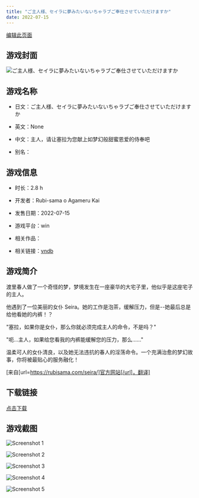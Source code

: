 ```yaml
---
title: "ご主人様、セイラに夢みたいないちゃラブご奉仕させていただけますか"
date: 2022-07-15
---
```

[编辑此页面](https://github.com/ACG-3/ADV3-source/blob/main/source/_posts/games/%E3%81%94%E4%B8%BB%E4%BA%BA%E6%A7%98%E3%80%81%E3%82%BB%E3%82%A4%E3%83%A9%E3%81%AB%E5%A4%A2%E3%81%BF%E3%81%9F%E3%81%84%E3%81%AA%E3%81%84%E3%81%A1%E3%82%83%E3%83%A9%E3%83%96%E3%81%94%E5%A5%89%E4%BB%95%E3%81%95%E3%81%9B%E3%81%A6%E3%81%84%E3%81%9F%E3%81%A0%E3%81%91%E3%81%BE%E3%81%99%E3%81%8B.md)

## 游戏封面

![ご主人様、セイラに夢みたいないちゃラブご奉仕させていただけますか](https%3A//pan.timero.xyz/onedrive/img_lib_001/%E3%81%94%E4%B8%BB%E4%BA%BA%E6%A7%98%E3%80%81%E3%82%BB%E3%82%A4%E3%83%A9%E3%81%AB%E5%A4%A2%E3%81%BF%E3%81%9F%E3%81%84%E3%81%AA%E3%81%84%E3%81%A1%E3%82%83%E3%83%A9%E3%83%96%E3%81%94%E5%A5%89%E4%BB%95%E3%81%95%E3%81%9B%E3%81%A6%E3%81%84%E3%81%9F%E3%81%A0%E3%81%91%E3%81%BE%E3%81%99%E3%81%8B_cover.avif)


## 游戏名称

- 日文：ご主人様、セイラに夢みたいないちゃラブご奉仕させていただけますか
- 英文：None
- 中文：主人，请让塞拉为您献上如梦幻般甜蜜恩爱的侍奉吧

- 别名：


## 游戏信息

- 时长：2.8 h
- 开发者：Rubi-sama o Agameru Kai
- 发售日期：2022-07-15
- 游戏平台：win
- 相关作品：

- 相关链接：[vndb](https://vndb.org/v37016)


## 游戏简介

渡里春人做了一个奇怪的梦，梦境发生在一座豪华的大宅子里，他似乎是这座宅子的主人。

他遇到了一位美丽的女仆 Seira。她的工作是泡茶，缓解压力，但是--她最后总是给他看她的内裤！？

"塞拉，如果你是女仆，那么你就必须完成主人的命令，不是吗？"

"呃...主人，如果给您看我的内裤能缓解您的压力，那么......"

温柔可人的女仆清良，以及她无法违抗的春人的淫荡命令。一个充满治愈的梦幻故事，你将被最贴心的服务融化！

[来自[url=https://rubisama.com/seira/]官方网站[/url]，翻译]


## 下载链接

[点击下载](https://pan.timero.xyz/onedrive/adv_lib_001/%E3%81%94%E4%B8%BB%E4%BA%BA%E6%A7%98%E3%80%81%E3%82%BB%E3%82%A4%E3%83%A9%E3%81%AB%E5%A4%A2%E3%81%BF%E3%81%9F%E3%81%84%E3%81%AA%E3%81%84%E3%81%A1%E3%82%83%E3%83%A9%E3%83%96%E3%81%94%E5%A5%89%E4%BB%95%E3%81%95%E3%81%9B%E3%81%A6%E3%81%84%E3%81%9F%E3%81%A0%E3%81%91%E3%81%BE%E3%81%99%E3%81%8B)


## 游戏截图


![Screenshot 1](https%3A//pan.timero.xyz/onedrive/img_lib_001/%E3%81%94%E4%B8%BB%E4%BA%BA%E6%A7%98%E3%80%81%E3%82%BB%E3%82%A4%E3%83%A9%E3%81%AB%E5%A4%A2%E3%81%BF%E3%81%9F%E3%81%84%E3%81%AA%E3%81%84%E3%81%A1%E3%82%83%E3%83%A9%E3%83%96%E3%81%94%E5%A5%89%E4%BB%95%E3%81%95%E3%81%9B%E3%81%A6%E3%81%84%E3%81%9F%E3%81%A0%E3%81%91%E3%81%BE%E3%81%99%E3%81%8B_Screenshot_1.avif)

![Screenshot 2](https%3A//pan.timero.xyz/onedrive/img_lib_001/%E3%81%94%E4%B8%BB%E4%BA%BA%E6%A7%98%E3%80%81%E3%82%BB%E3%82%A4%E3%83%A9%E3%81%AB%E5%A4%A2%E3%81%BF%E3%81%9F%E3%81%84%E3%81%AA%E3%81%84%E3%81%A1%E3%82%83%E3%83%A9%E3%83%96%E3%81%94%E5%A5%89%E4%BB%95%E3%81%95%E3%81%9B%E3%81%A6%E3%81%84%E3%81%9F%E3%81%A0%E3%81%91%E3%81%BE%E3%81%99%E3%81%8B_Screenshot_2.avif)

![Screenshot 3](https%3A//pan.timero.xyz/onedrive/img_lib_001/%E3%81%94%E4%B8%BB%E4%BA%BA%E6%A7%98%E3%80%81%E3%82%BB%E3%82%A4%E3%83%A9%E3%81%AB%E5%A4%A2%E3%81%BF%E3%81%9F%E3%81%84%E3%81%AA%E3%81%84%E3%81%A1%E3%82%83%E3%83%A9%E3%83%96%E3%81%94%E5%A5%89%E4%BB%95%E3%81%95%E3%81%9B%E3%81%A6%E3%81%84%E3%81%9F%E3%81%A0%E3%81%91%E3%81%BE%E3%81%99%E3%81%8B_Screenshot_3.avif)

![Screenshot 4](https%3A//pan.timero.xyz/onedrive/img_lib_001/%E3%81%94%E4%B8%BB%E4%BA%BA%E6%A7%98%E3%80%81%E3%82%BB%E3%82%A4%E3%83%A9%E3%81%AB%E5%A4%A2%E3%81%BF%E3%81%9F%E3%81%84%E3%81%AA%E3%81%84%E3%81%A1%E3%82%83%E3%83%A9%E3%83%96%E3%81%94%E5%A5%89%E4%BB%95%E3%81%95%E3%81%9B%E3%81%A6%E3%81%84%E3%81%9F%E3%81%A0%E3%81%91%E3%81%BE%E3%81%99%E3%81%8B_Screenshot_4.avif)

![Screenshot 5](https%3A//pan.timero.xyz/onedrive/img_lib_001/%E3%81%94%E4%B8%BB%E4%BA%BA%E6%A7%98%E3%80%81%E3%82%BB%E3%82%A4%E3%83%A9%E3%81%AB%E5%A4%A2%E3%81%BF%E3%81%9F%E3%81%84%E3%81%AA%E3%81%84%E3%81%A1%E3%82%83%E3%83%A9%E3%83%96%E3%81%94%E5%A5%89%E4%BB%95%E3%81%95%E3%81%9B%E3%81%A6%E3%81%84%E3%81%9F%E3%81%A0%E3%81%91%E3%81%BE%E3%81%99%E3%81%8B_Screenshot_5.avif)

